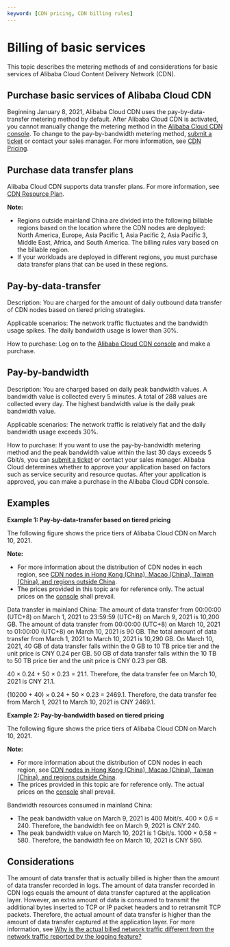 ```yaml
---
keyword: [CDN pricing, CDN billing rules]
---
```


# Billing of basic services

This topic describes the metering methods of and considerations for basic services of Alibaba Cloud Content Delivery Network \(CDN\).

## Purchase basic services of Alibaba Cloud CDN

Beginning January 8, 2021, Alibaba Cloud CDN uses the pay-by-data-transfer metering method by default. After Alibaba Cloud CDN is activated, you cannot manually change the metering method in the [Alibaba Cloud CDN console](https://cdn.console.aliyun.com). To change to the pay-by-bandwidth metering method, [submit a ticket](https://workorder-intl.console.aliyun.com/?spm=5176.2020520001.aliyun_topbar.18.dbd44bd3e4f845#/ticket/createIndex) or contact your sales manager. For more information, see [CDN Pricing](https://www.alibabacloud.com/product/cdn/pricing?spm=a2796.7980202.1167822.1.16755f45tSDVja).

## Purchase data transfer plans

Alibaba Cloud CDN supports data transfer plans. For more information, see [CDN Resource Plan](https://common-buy-intl.aliyun.com/?commodityCode=%20cdn_bag_intl#/buy).

**Note:**

-   Regions outside mainland China are divided into the following billable regions based on the location where the CDN nodes are deployed: North America, Europe, Asia Pacific 1, Asia Pacific 2, Asia Pacific 3, Middle East, Africa, and South America. The billing rules vary based on the billable region.
-   If your workloads are deployed in different regions, you must purchase data transfer plans that can be used in these regions.

## Pay-by-data-transfer

Description: You are charged for the amount of daily outbound data transfer of CDN nodes based on tiered pricing strategies.

Applicable scenarios: The network traffic fluctuates and the bandwidth usage spikes. The daily bandwidth usage is lower than 30%.

How to purchase: Log on to the [Alibaba Cloud CDN console](https://account.alibabacloud.com/login/login.htm) and make a purchase.

## Pay-by-bandwidth

Description: You are charged based on daily peak bandwidth values. A bandwidth value is collected every 5 minutes. A total of 288 values are collected every day. The highest bandwidth value is the daily peak bandwidth value.

Applicable scenarios: The network traffic is relatively flat and the daily bandwidth usage exceeds 30%.

How to purchase: If you want to use the pay-by-bandwidth metering method and the peak bandwidth value within the last 30 days exceeds 5 Gbit/s, you can [submit a ticket](https://workorder-intl.console.aliyun.com/?spm=5176.2020520001.aliyun_topbar.18.dbd44bd3e4f845#/ticket/createIndex) or contact your sales manager. Alibaba Cloud determines whether to approve your application based on factors such as service security and resource quotas. After your application is approved, you can make a purchase in the Alibaba Cloud CDN console.

## Examples

**Example 1: Pay-by-data-transfer based on tiered pricing**

The following figure shows the price tiers of Alibaba Cloud CDN on March 10, 2021.

**Note:**

-   For more information about the distribution of CDN nodes in each region, see [CDN nodes in Hong Kong \(China\), Macao \(China\), Taiwan \(China\), and regions outside China](https://www.alibabacloud.com/help/doc-detail/163587.htm).
-   The prices provided in this topic are for reference only. The actual prices on the [console](https://www.aliyun.com/price/product?spm=a2c4g.11186623.2.7.1e5b3a30Sj5ONL#/cdn/detail) shall prevail.

Data transfer in mainland China: The amount of data transfer from 00:00:00 \(UTC+8\) on March 1, 2021 to 23:59:59 \(UTC+8\) on March 9, 2021 is 10,200 GB. The amount of data transfer from 00:00:00 \(UTC+8\) on March 10, 2021 to 01:00:00 \(UTC+8\) on March 10, 2021 is 90 GB. The total amount of data transfer from March 1, 2021 to March 10, 2021 is 10,290 GB. On March 10, 2021, 40 GB of data transfer falls within the 0 GB to 10 TB price tier and the unit price is CNY 0.24 per GB. 50 GB of data transfer falls within the 10 TB to 50 TB price tier and the unit price is CNY 0.23 per GB.

40 × 0.24 + 50 × 0.23 = 21.1. Therefore, the data transfer fee on March 10, 2021 is CNY 21.1.

\(10200 + 40\) × 0.24 + 50 × 0.23 = 2469.1. Therefore, the data transfer fee from March 1, 2021 to March 10, 2021 is CNY 2469.1.

**Example 2: Pay-by-bandwidth based on tiered pricing**

The following figure shows the price tiers of Alibaba Cloud CDN on March 10, 2021.

**Note:**

-   For more information about the distribution of CDN nodes in each region, see [CDN nodes in Hong Kong \(China\), Macao \(China\), Taiwan \(China\), and regions outside China](https://www.alibabacloud.com/help/zh/doc-detail/163587.htm).
-   The prices provided in this topic are for reference only. The actual prices on the [console](https://www.aliyun.com/price/product?spm=a2c4g.11186623.2.7.1e5b3a30Sj5ONL#/cdn/detail) shall prevail.

Bandwidth resources consumed in mainland China:

-   The peak bandwidth value on March 9, 2021 is 400 Mbit/s. 400 × 0.6 = 240. Therefore, the bandwidth fee on March 9, 2021 is CNY 240.
-   The peak bandwidth value on March 10, 2021 is 1 Gbit/s. 1000 × 0.58 = 580. Therefore, the bandwidth fee on March 10, 2021 is CNY 580.

## Considerations

The amount of data transfer that is actually billed is higher than the amount of data transfer recorded in logs. The amount of data transfer recorded in CDN logs equals the amount of data transfer captured at the application layer. However, an extra amount of data is consumed to transmit the additional bytes inserted to TCP or IP packet headers and to retransmit TCP packets. Therefore, the actual amount of data transfer is higher than the amount of data transfer captured at the application layer. For more information, see [Why is the actual billed network traffic different from the network traffic reported by the logging feature?]()


